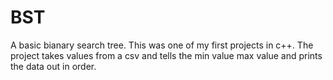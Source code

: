 # BST

A basic bianary search tree. This was one of my first projects in c++. The project takes values from a csv and tells the min value max value and prints the data out in order.
